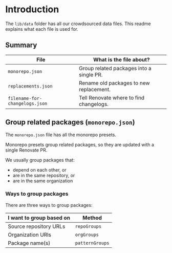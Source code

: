 # Introduction

The `lib/data` folder has all our crowdsourced data files.
This readme explains what each file is used for.

## Summary

| File                           | What is the file about?                  |
| ------------------------------ | ---------------------------------------- |
| `monorepo.json`                | Group related packages into a single PR. |
| `replacements.json`            | Rename old packages to new replacement.  |
| `filename-for-changelogs.json` | Tell Renovate where to find changelogs.  |

## Group related packages (`monorepo.json`)

The `monorepo.json` file has all the monorepo presets.

Monorepo presets group related packages, so they are updated with a single Renovate PR.

We usually group packages that:

- depend on each other, or
- are in the same repository, or
- are in the same organization

### Ways to group packages

There are three ways to group packages:

| I want to group based on | Method          |
| ------------------------ | --------------- |
| Source repository URLs   | `repoGroups`    |
| Organization URls        | `orgGroups`     |
| Package name(s)          | `patternGroups` |
